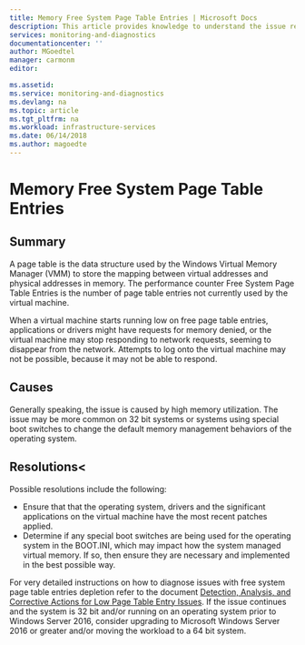 ```yaml
---
title: Memory Free System Page Table Entries | Microsoft Docs
description: This article provides knowledge to understand the issue reported, what are the possible causes, and how to resolve the health issue identified by Azure Monitor VM Health.
services: monitoring-and-diagnostics
documentationcenter: ''
author: MGoedtel
manager: carmonm
editor: 

ms.assetid: 
ms.service: monitoring-and-diagnostics
ms.devlang: na
ms.topic: article
ms.tgt_pltfrm: na
ms.workload: infrastructure-services
ms.date: 06/14/2018
ms.author: magoedte
---
```


# Memory Free System Page Table Entries

## Summary

A page table is the data structure used by the Windows Virtual Memory Manager (VMM) to store the mapping between virtual addresses and physical addresses in memory. The performance counter Free System Page Table Entries is the number of page table entries not currently used by the virtual machine. 

When a virtual machine starts running low on free page table entries, applications or drivers might have requests for memory denied, or the virtual machine may stop responding to network requests, seeming to disappear from the network.  Attempts to log onto the virtual machine may not be possible, because it may not be able to respond.

## Causes

Generally speaking, the issue is caused by high memory utilization.  The issue may be more common on 32 bit systems or systems using special boot switches to change the default memory management behaviors of the operating system.

## Resolutions<

Possible resolutions include the following:

- Ensure that that the operating system, drivers and the significant applications on the virtual machine have the most recent patches applied.
- Determine if any special boot switches are being used for the operating system in the BOOT.INI, which may impact how the system managed virtual memory.  If so, then ensure they are necessary and implemented in the best possible way. 

For very detailed instructions on how to diagnose issues with free system page table entries depletion refer to the document [Detection, Analysis, and Corrective Actions for Low Page Table Entry Issues](http://go.microsoft.com/fwlink/?LinkId=201347). If the issue continues and the system is 32 bit and/or running on an operating system prior to Windows Server 2016, consider upgrading to Microsoft Windows Server 2016 or greater and/or moving the workload to a 64 bit system.